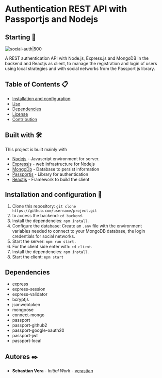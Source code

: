 # Authentication REST API with Passportjs and Nodejs

## Starting 🚀

![social-auth|500](vault/social-auth.gif)

A REST authentication API with Node.js, Express.js and MongoDB in the backend and Reactjs as client, to manage the registration and login of users using local strategies and with social networks from the Passport js library.

## Table of Contents 📋

- [Installation and configuration](#installation-and-configuration)
- [Use](#use)
- [Dependencies](#dependencies)
- [License](#license)
- [Contribution](#contribution)

## Built with 🛠️

This project is built mainly with

- [Nodejs](https://nodejs.org/en/) - Javascript environment for server.
- [Expressjs](https://expressjs.com/en/starter/installing.html) - web infrastructure for Nodejs
- [MongoDb](https://www.mongodb.com/try/download/community) - Database to persist information
- [Passportjs](https://www.passportjs.org/docs/) - Library for authentication
- [Reactjs](https://reactjs.org/) - Framework to build the client

## Installation and configuration 🔧

1. Clone this repository: `git clone https://github.com/username/project.git`
2. to access the backend: `cd backend`.
3. Install the dependencies: `npm install`.
4. Configure the database: Create an `.env` file with the environment variables needed to connect to your MongoDB database, the login credentials for social networks.
5. Start the server: `npm run start` .
6. For the client side enter with: `cd client`.
7. Install the dependencies: `npm install`.
8. Start the client: `npm start`

## Dependencies

- [express](https://expressjs.com/es/4x/api.html)
- express-session
- express-validator
- bcryptjs
- jsonwebtoken
- mongoose
- connect-mongo
- passport
- passport-github2
- passport-google-oauth20
- passport-jwt
- passport-local

## Autores ✒️

- **Sebastian Vera** - _Initial Work_ - [verastian](https://github.com/Verastian)
